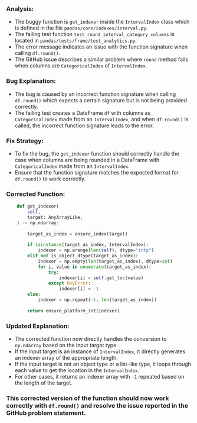 ### Analysis:
- The buggy function is `get_indexer` inside the `IntervalIndex` class which is defined in the file `pandas/core/indexes/interval.py`.
- The failing test function `test_round_interval_category_columns` is located in `pandas/tests/frame/test_analytics.py`.
- The error message indicates an issue with the function signature when calling `df.round()`.
- The GitHub issue describes a similar problem where `round` method fails when columns are `CategoricalIndex` of `IntervalIndex`.

### Bug Explanation:
- The bug is caused by an incorrect function signature when calling `df.round()` which expects a certain signature but is not being provided correctly.
- The failing test creates a DataFrame `df` with columns as `CategoricalIndex` made from an `IntervalIndex`, and when `df.round()` is called, the incorrect function signature leads to the error.

### Fix Strategy:
- To fix the bug, the `get_indexer` function should correctly handle the case when columns are being rounded in a DataFrame with `CategoricalIndex` made from an `IntervalIndex`.
- Ensure that the function signature matches the expected format for `df.round()` to work correctly.

### Corrected Function:
```python
    def get_indexer(
        self,
        target: AnyArrayLike,
    ) -> np.ndarray:
    
        target_as_index = ensure_index(target)
    
        if isinstance(target_as_index, IntervalIndex):
            indexer = np.arange(len(self), dtype="intp")
        elif not is_object_dtype(target_as_index):
            indexer = np.empty(len(target_as_index), dtype=int)
            for i, value in enumerate(target_as_index):
                try:
                    indexer[i] = self.get_loc(value)
                except KeyError:
                    indexer[i] = -1
        else:
            indexer = np.repeat(-1, len(target_as_index))
    
        return ensure_platform_int(indexer)
```

### Updated Explanation:
- The corrected function now directly handles the conversion to `np.ndarray` based on the input target type.
- If the input target is an instance of `IntervalIndex`, it directly generates an indexer array of the appropriate length.
- If the input target is not an object type or a list-like type, it loops through each value to get the location in the `IntervalIndex`.
- For other cases, it returns an indexer array with `-1` repeated based on the length of the target.

### This corrected version of the function should now work correctly with `df.round()` and resolve the issue reported in the GitHub problem statement.